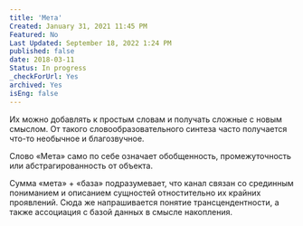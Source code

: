 ```yaml
---
title: 'Мета'
Created: January 31, 2021 11:45 PM
Featured: No
Last Updated: September 18, 2022 1:24 PM
published: false
date: 2018-03-11
Status: In progress
_checkForUrl: Yes
archived: Yes
isEng: false
---
```


Их можно добавлять к простым словам и получать сложные с новым смыслом. От такого словообразовательного синтеза часто получается что-то необычное и благозвучное.

Слово «Мета» само по себе означает обобщенность, промежуточность или абстрагированность от объекта.

Сумма «мета» + «база» подразумевает, что канал связан со срединным пониманием и описанием сущностей отностительно их крайних проявлений. Сюда же напрашивается понятие трансцендентности, а также ассоциация с базой данных в смысле накопления.